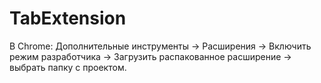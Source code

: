 # TabExtension
В Chrome:
Дополнительные инструменты -> Расширения -> Включить режим разработчика -> Загрузить распакованное расширение -> выбрать папку с проектом.
